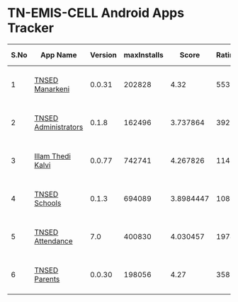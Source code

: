 # TN-EMIS-CELL Android Apps Tracker

| S.No | App Name | Version | maxInstalls | Score | Ratings | 1 Star | 5 Star | Google Play Info |
|------|----------|---------|-------------|-------|---------|--------|--------|------------------|
| 1 | [TNSED Manarkeni](https://play.google.com/store/apps/details?id=in.gov.tnsedstudent.tnemis) | 0.0.31 | 202828 | 4.32 | 553 | 27 | 381 | [Reviews (199)](https://flatgithub.com/DigitalIndiaArchiver/TNEMISANALYSIS?filename=data%2FReviews_in.gov.tnsedstudent.tnemis.json) - [Permissions (9)](https://flatgithub.com/DigitalIndiaArchiver/TNEMISANALYSIS?filename=data%2FPermissions_in.gov.tnsedstudent.tnemis.json) |
| 2 | [TNSED Administrators](https://play.google.com/store/apps/details?id=in.gov.tnschools.monitoring) | 0.1.8 | 162496 | 3.737864 | 392 | 79 | 213 | [Reviews (103)](https://flatgithub.com/DigitalIndiaArchiver/TNEMISANALYSIS?filename=data%2FReviews_in.gov.tnschools.monitoring.json) - [Permissions (9)](https://flatgithub.com/DigitalIndiaArchiver/TNEMISANALYSIS?filename=data%2FPermissions_in.gov.tnschools.monitoring.json) |
| 3 | [Illam Thedi Kalvi](https://play.google.com/store/apps/details?id=in.gov.tnschools.itk) | 0.0.77 | 742741 | 4.267826 | 11416 | 803 | 7464 | [Reviews (2146)](https://flatgithub.com/DigitalIndiaArchiver/TNEMISANALYSIS?filename=data%2FReviews_in.gov.tnschools.itk.json) - [Permissions (10)](https://flatgithub.com/DigitalIndiaArchiver/TNEMISANALYSIS?filename=data%2FPermissions_in.gov.tnschools.itk.json) |
| 4 | [TNSED Schools](https://play.google.com/store/apps/details?id=in.gov.tnschools.tnemis) | 0.1.3 | 694089 | 3.8984447 | 10866 | 1699 | 5983 | [Reviews (2734)](https://flatgithub.com/DigitalIndiaArchiver/TNEMISANALYSIS?filename=data%2FReviews_in.gov.tnschools.tnemis.json) - [Permissions (9)](https://flatgithub.com/DigitalIndiaArchiver/TNEMISANALYSIS?filename=data%2FPermissions_in.gov.tnschools.tnemis.json) |
| 5 | [TNSED Attendance](https://play.google.com/store/apps/details?id=in.gov.tnsedattendance.tnemis) | 7.0 | 400830 | 4.030457 | 1974 | 270 | 1172 | [Reviews (655)](https://flatgithub.com/DigitalIndiaArchiver/TNEMISANALYSIS?filename=data%2FReviews_in.gov.tnsedattendance.tnemis.json) - [Permissions (3)](https://flatgithub.com/DigitalIndiaArchiver/TNEMISANALYSIS?filename=data%2FPermissions_in.gov.tnsedattendance.tnemis.json) |
| 6 | [TNSED Parents](https://play.google.com/store/apps/details?id=in.gov.tnschools.parent) | 0.0.30 | 198056 | 4.27 | 358 | 28 | 225 | [Reviews (87)](https://flatgithub.com/DigitalIndiaArchiver/TNEMISANALYSIS?filename=data%2FReviews_in.gov.tnschools.parent.json) - [Permissions (7)](https://flatgithub.com/DigitalIndiaArchiver/TNEMISANALYSIS?filename=data%2FPermissions_in.gov.tnschools.parent.json) |
